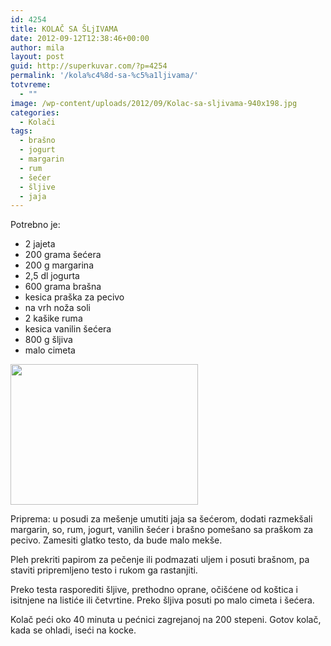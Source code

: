 ```yaml
---
id: 4254
title: KOLAČ SA ŠLjIVAMA
date: 2012-09-12T12:38:46+00:00
author: mila
layout: post
guid: http://superkuvar.com/?p=4254
permalink: '/kola%c4%8d-sa-%c5%a1ljivama/'
totvreme:
  - ""
image: /wp-content/uploads/2012/09/Kolac-sa-sljivama-940x198.jpg
categories:
  - Kolači
tags:
  - brašno
  - jogurt
  - margarin
  - rum
  - šećer
  - šljive
  - jaja
---
```

Potrebno je:

  * 2 jajeta
  * 200 grama šećera
  * 200 g margarina
  * 2,5 dl jogurta
  * 600 grama brašna
  * kesica praška za pecivo
  * na vrh noža soli
  * 2 kašike ruma
  * kesica vanilin šećera
  * 800 g šljiva
  * malo cimeta

<img class="alignnone size-medium wp-image-4255" title="Kolac sa sljivama" src="//superkuvar.com/wp-content/uploads/2012/09/Kolac-sa-sljivama-300x225.jpg" alt="" width="300" height="225" /> 

Priprema: u posudi za mešenje umutiti jaja sa šećerom, dodati razmekšali margarin, so, rum, jogurt, vanilin šećer i brašno pomešano sa praškom za pecivo. Zamesiti glatko testo, da bude malo mekše.

Pleh prekriti papirom za pečenje ili podmazati uljem i posuti brašnom, pa staviti pripremljeno testo i rukom ga rastanjiti.

Preko testa rasporediti šljive, prethodno oprane, očišćene od koštica i isitnjene na listiće ili četvrtine. Preko šljiva posuti po malo cimeta i šećera.

Kolač peći oko 40 minuta u pećnici zagrejanoj na 200 stepeni. Gotov kolač, kada se ohladi, iseći na kocke.